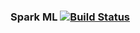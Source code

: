 ### Spark ML [![Build Status](https://travis-ci.org/BenFradet/spark-ml.svg?branch=master)](https://travis-ci.org/BenFradet/spark-ml-in-action)
